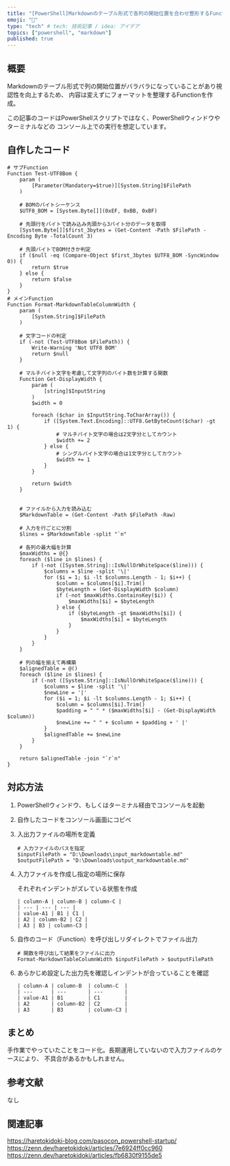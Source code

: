 ```yaml
---
title: "[PowerShell]Markdownのテーブル形式で各列の開始位置を合わせ整形するFunction"
emoji: "📘"
type: "tech" # tech: 技術記事 / idea: アイデア
topics: ["powershell", "markdown"]
published: true
---
```

## 概要

Markdownのテーブル形式で列の開始位置がバラバラになっていることがあり視認性を向上するため、
内容は変えずにフォーマットを整理するFunctionを作成。

この記事のコードはPowerShellスクリプトではなく、PowerShellウィンドウやターミナルなどの
コンソール上での実行を想定しています。

## 自作したコード

```powershell:自作したFunction
# サブFunction
Function Test-UTF8Bom {
    param (
        [Parameter(Mandatory=$true)][System.String]$FilePath
    )
    
    # BOMのバイトシーケンス
    $UTF8_BOM = [System.Byte[]](0xEF, 0xBB, 0xBF)
    
    # 先頭行をバイトで読み込み先頭から3バイト分のデータを取得
    [System.Byte[]]$first_3bytes = (Get-Content -Path $FilePath -Encoding Byte -TotalCount 3)
    
    # 先頭バイトでBOM付きか判定
    if ($null -eq (Compare-Object $first_3bytes $UTF8_BOM -SyncWindow 0)) {
        return $true
    } else {
        return $false
    }
}
# メインFunction
Function Format-MarkdownTableColumnWidth {
    param (
        [System.String]$FilePath
    )

    # 文字コードの判定
    if (-not (Test-UTF8Bom $FilePath)) {
        Write-Warning 'Not UTF8 BOM'
        return $null
    }

    # マルチバイト文字を考慮して文字列のバイト数を計算する関数
    Function Get-DisplayWidth {
        param (
            [string]$InputString
        )
        $width = 0

        foreach ($char in $InputString.ToCharArray()) {
            if ([System.Text.Encoding]::UTF8.GetByteCount($char) -gt 1) {
                # マルチバイト文字の場合は2文字分としてカウント
                $width += 2
            } else {
                # シングルバイト文字の場合は1文字分としてカウント
                $width += 1
            }
        }

        return $width
    }


    # ファイルから入力を読み込む
    $MarkdownTable = (Get-Content -Path $FilePath -Raw)

    # 入力を行ごとに分割
    $lines = $MarkdownTable -split "`n"

    # 各列の最大幅を計算
    $maxWidths = @{}
    foreach ($line in $lines) {
        if (-not ([System.String]::IsNullOrWhiteSpace($line))) {
            $columns = $line -split '\|'
            for ($i = 1; $i -lt $columns.Length - 1; $i++) {
                $column = $columns[$i].Trim()
                $byteLength = (Get-DisplayWidth $column)
                if (-not $maxWidths.ContainsKey($i)) {
                    $maxWidths[$i] = $byteLength
                } else {
                    if ($byteLength -gt $maxWidths[$i]) {
                        $maxWidths[$i] = $byteLength
                    }
                }
            }
        }
    }

    # 列の幅を揃えて再構築
    $alignedTable = @()
    foreach ($line in $lines) {
        if (-not ([System.String]::IsNullOrWhiteSpace($line))) {
            $columns = $line -split '\|'
            $newLine = '|'
            for ($i = 1; $i -lt $columns.Length - 1; $i++) {
                $column = $columns[$i].Trim()
                $padding = " " * ($maxWidths[$i] - (Get-DisplayWidth $column))
                $newLine += " " + $column + $padding + ' |'
            }
            $alignedTable += $newLine
        }
    }

    return $alignedTable -join "`r`n"
}
```

## 対応方法

1. PowerShellウィンドウ、もしくはターミナル経由でコンソールを起動

1. 自作したコードをコンソール画面にコピペ

1. 入出力ファイルの場所を定義

    ```powershell:入出力ファイルを定義
    # 入力ファイルのパスを指定
    $inputFilePath = "D:\Downloads\input_markdowntable.md"
    $outputFilePath = "D:\Downloads\output_markdowntable.md"
    ```

1. 入力ファイルを作成し指定の場所に保存

    それぞれインデントがズレている状態を作成

    ```markdown:入力ファイル「input_markdowntable.md」
    | column-A | column-B | column-C |
    | --- | --- | --- |
    | value-A1 | B1 | C1 |
    | A2 | column-B2 | C2 |
    | A3 | B3 | column-C3 |

    ```

1. 自作のコード（Function）を呼び出しリダイレクトでファイル出力

    ```powershell:自作Functionの呼び出し
    # 関数を呼び出して結果をファイルに出力
    Format-MarkdownTableColumnWidth $inputFilePath > $outputFilePath
    ```

1. あらかじめ設定した出力先を確認しインデントが合っていることを確認

    ```markdown:出力ファイル「output_markdowntable.md」
    | column-A | column-B  | column-C  |
    | ---      | ---       | ---       |
    | value-A1 | B1        | C1        |
    | A2       | column-B2 | C2        |
    | A3       | B3        | column-C3 |

    ```

## まとめ

手作業でやっていたことをコード化。長期運用していないので入力ファイルのケースにより、
不具合があるかもしれません。

## 参考文献

なし

## 関連記事

https://haretokidoki-blog.com/pasocon_powershell-startup/
https://zenn.dev/haretokidoki/articles/7e6924ff0cc960
https://zenn.dev/haretokidoki/articles/fb6830f9155de5
